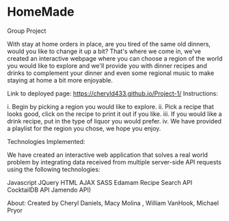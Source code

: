 # HomeMade
Group Project

With stay at home orders in place, are you tired of the same old dinners, would you like to change it up a bit? That's where we come in, we've created an interactive webpage where you can choose a region of the world you would like to explore and we'll provide you with dinner recipes and drinks to complement your dinner and even some regional music to make staying at home a bit more enjoyable. 

Link to deployed page: https://cheryld433.github.io/Project-1/
Instructions: 

i. Begin by picking a region you would like to explore.
ii. Pick a recipe that looks good, click on the recipe to print it out if you like.
iii. If you would like a drink  recipe, put in the type of liquor you would prefer.
iv. We have provided a playlist for the region you chose, we hope you enjoy.

Technologies Implemented: 

We have created an interactive web application that solves a real world problem by integrating data received from multiple server-side API requests using the following technologies:

Javascript
JQuery
HTML
AJAX
SASS
Edamam Recipe Search API
CocktailDB API
Jamendo API) 

About:
Created by Cheryl Daniels, Macy Molina  , William VanHook, Michael Pryor




